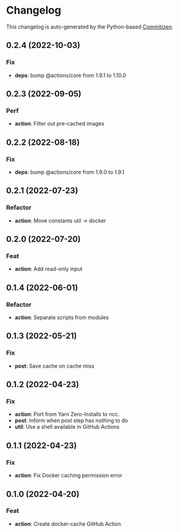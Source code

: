 # Changelog

This changelog is auto-generated by the Python-based
[Commitizen](https://commitizen-tools.github.io/commitizen).

## 0.2.4 (2022-10-03)

### Fix

- **deps**: bump @actions/core from 1.9.1 to 1.10.0

## 0.2.3 (2022-09-05)

### Perf

- **action**: Filter out pre-cached images

## 0.2.2 (2022-08-18)

### Fix

- **deps**: bump @actions/core from 1.9.0 to 1.9.1

## 0.2.1 (2022-07-23)

### Refactor

- **action**: Move constants util -> docker

## 0.2.0 (2022-07-20)

### Feat

- **action**: Add read-only input

## 0.1.4 (2022-06-01)

### Refactor

- **action**: Separate scripts from modules

## 0.1.3 (2022-05-21)

### Fix

- **post**: Save cache on cache miss

## 0.1.2 (2022-04-23)

### Fix

- **action**: Port from Yarn Zero-Installs to ncc.
- **post**: Inform when post step has nothing to do
- **util**: Use a shell available in GitHub Actions

## 0.1.1 (2022-04-23)

### Fix

- **action**: Fix Docker caching permission error

## 0.1.0 (2022-04-20)

### Feat

- **action**: Create docker-cache GitHub Action
